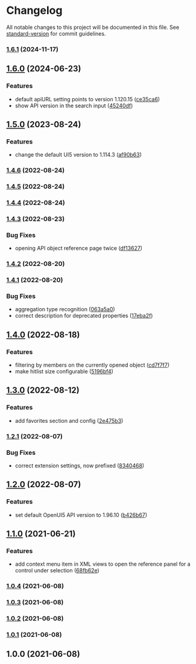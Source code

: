 # Changelog

All notable changes to this project will be documented in this file. See [standard-version](https://github.com/conventional-changelog/standard-version) for commit guidelines.

### [1.6.1](https://github.com/wozjac/vscode-ui5-api-reference/compare/v1.6.0...v1.6.1) (2024-11-17)

## [1.6.0](https://github.com/wozjac/vscode-ui5-api-reference/compare/v1.5.0...v1.6.0) (2024-06-23)


### Features

* default apiURL setting points to version 1.120.15 ([ce35ca6](https://github.com/wozjac/vscode-ui5-api-reference/commit/ce35ca6c64dd5206219e530a438e79df2be9c964))
* show API version in the search input ([45240df](https://github.com/wozjac/vscode-ui5-api-reference/commit/45240dfd2dba8fc95ec0d310fbe88729f9ff01f7))

## [1.5.0](https://github.com/wozjac/vscode-ui5-api-reference/compare/v1.4.6...v1.5.0) (2023-08-24)


### Features

* change the default UI5 version to 1.114.3 ([af90b63](https://github.com/wozjac/vscode-ui5-api-reference/commit/af90b6370acfb5e24bed8a017a52fb696130c154))

### [1.4.6](https://github.com/wozjac/vscode-ui5-api-reference/compare/v1.4.5...v1.4.6) (2022-08-24)

### [1.4.5](https://github.com/wozjac/vscode-ui5-api-reference/compare/v1.4.4...v1.4.5) (2022-08-24)

### [1.4.4](https://github.com/wozjac/vscode-ui5-api-reference/compare/v1.4.3...v1.4.4) (2022-08-24)

### [1.4.3](https://github.com/wozjac/vscode-ui5-api-reference/compare/v1.4.2...v1.4.3) (2022-08-23)


### Bug Fixes

* opening API object reference page twice ([df13627](https://github.com/wozjac/vscode-ui5-api-reference/commit/df136279147f0846de8c178fa5165c4c2237e851))

### [1.4.2](https://github.com/wozjac/vscode-ui5-api-reference/compare/v1.4.1...v1.4.2) (2022-08-20)

### [1.4.1](https://github.com/wozjac/vscode-ui5-api-reference/compare/v1.4.0...v1.4.1) (2022-08-20)


### Bug Fixes

* aggregation type recognition ([063a5a0](https://github.com/wozjac/vscode-ui5-api-reference/commit/063a5a0a08607695de00fe4aea26e1d958c0172f))
* correct description for deprecated properties ([17eba2f](https://github.com/wozjac/vscode-ui5-api-reference/commit/17eba2f3e5d694b16ce47f8c0865537956ddc97f))

## [1.4.0](https://github.com/wozjac/vscode-ui5-api-reference/compare/v1.3.0...v1.4.0) (2022-08-18)


### Features

* filtering by members on the currently opened object ([cd7f7f7](https://github.com/wozjac/vscode-ui5-api-reference/commit/cd7f7f71deb3f959f6fc9222e24b835bc81202a8))
* make hitlist size configurable ([5196bf4](https://github.com/wozjac/vscode-ui5-api-reference/commit/5196bf45b8aef51b3b0f39777c24bdd198979447))

## [1.3.0](https://github.com/wozjac/vscode-ui5-api-reference/compare/v1.2.1...v1.3.0) (2022-08-12)


### Features

* add favorites section and config ([2e475b3](https://github.com/wozjac/vscode-ui5-api-reference/commit/2e475b31adcbc0bc1155c8d1b008f8a2ce2da573))

### [1.2.1](https://github.com/wozjac/vscode-ui5-api-reference/compare/v1.2.0...v1.2.1) (2022-08-07)


### Bug Fixes

* correct extension settings, now prefixed ([8340468](https://github.com/wozjac/vscode-ui5-api-reference/commit/8340468ef753363a48857142f9fc4c9fafcf02f0))

## [1.2.0](https://github.com/wozjac/vscode-ui5-api-reference/compare/v1.1.0...v1.2.0) (2022-08-07)


### Features

* set default OpenUI5 API version to 1.96.10 ([b426b67](https://github.com/wozjac/vscode-ui5-api-reference/commit/b426b670de39c2f37ce821d4af942334aada3dfc))

## [1.1.0](https://github.com/wozjac/vscode-ui5-api-reference/compare/v1.0.4...v1.1.0) (2021-06-21)


### Features

* add context menu item in XML views to open the reference panel for a control under selection ([68fb62e](https://github.com/wozjac/vscode-ui5-api-reference/commit/68fb62e3d158e4f2ecc132996010ae2714035c8f))

### [1.0.4](https://github.com/wozjac/vscode-ui5-api-reference/compare/v1.0.3...v1.0.4) (2021-06-08)

### [1.0.3](https://github.com/wozjac/vscode-ui5-api-reference/compare/v1.0.2...v1.0.3) (2021-06-08)

### [1.0.2](https://github.com/wozjac/vscode-ui5-api-reference/compare/v1.0.1...v1.0.2) (2021-06-08)

### [1.0.1](https://github.com/wozjac/vscode-ui5-api-reference/compare/v1.0.0...v1.0.1) (2021-06-08)

## 1.0.0 (2021-06-08)
